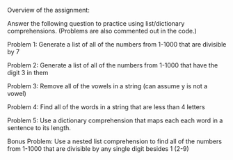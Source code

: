 Overview of the assignment: 

Answer the following question to practice using list/dictionary comprehensions. (Problems are also commented out in the code.) 

Problem 1: Generate a list of all of the numbers from 1-1000 that are divisible by 7

Problem 2: Generate a list of all of the numbers from 1-1000 that have the digit 3 in them

Problem 3: Remove all of the vowels in a string (can assume y is not a vowel)

Problem 4: Find all of the words in a string that are less than 4 letters

Problem 5: Use a dictionary comprehension that maps each each word in a sentence to its length.

Bonus Problem: Use a nested list comprehension to find all of the numbers from 1-1000 that are divisible by any single digit besides 1 (2-9)

